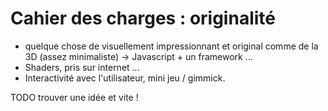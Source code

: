 # Cahier des charges : originalité
- quelque chose de visuellement impressionnant et original comme de la 3D (assez minimaliste) ->  Javascript + un framework ...
- Shaders, pris sur internet ...
- Interactivité avec l'utilisateur, mini jeu / gimmick.

TODO trouver une idée et vite !